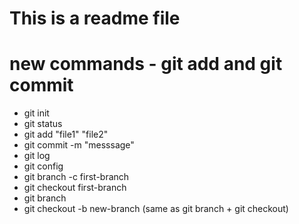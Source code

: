 # This is a readme file

# new commands - git add and git commit

- git init
- git status
- git add "file1" "file2"
- git commit -m "messsage"
- git log
- git config
- git branch -c first-branch
- git checkout first-branch
- git branch
- git checkout -b new-branch (same as git branch + git checkout)
